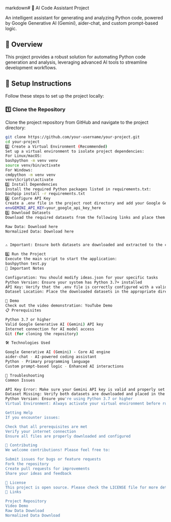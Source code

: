 markdown# 🤖 AI Code Assistant Project

An intelligent assistant for generating and analyzing Python code, powered by Google Generative AI (Gemini), aider-chat, and custom prompt-based logic.

## 🚀 Overview

This project provides a robust solution for automating Python code generation and analysis, leveraging advanced AI tools to streamline development workflows.

## 🔧 Setup Instructions

Follow these steps to set up the project locally:

### 1️⃣ Clone the Repository

Clone the project repository from GitHub and navigate to the project directory:

```bash
git clone https://github.com/your-username/your-project.git
cd your-project
2️⃣ Create a Virtual Environment (Recommended)
Set up a virtual environment to isolate project dependencies:
For Linux/macOS:
bashpython -m venv venv
source venv/bin/activate
For Windows:
cmdpython -m venv venv
venv\Scripts\activate
3️⃣ Install Dependencies
Install the required Python packages listed in requirements.txt:
bashpip install -r requirements.txt
4️⃣ Configure API Key
Create a .env file in the project root directory and add your Google Generative AI (Gemini) API key:
envGEMINI_API_KEY=your_google_api_key_here
5️⃣ Download Datasets
Download the required datasets from the following links and place them in the appropriate project directory:

Raw Data: Download here
Normalized Data: Download here


⚠️ Important: Ensure both datasets are downloaded and extracted to the correct location before running the project.

6️⃣ Run the Project
Execute the main script to start the application:
bashpython test.py
📝 Important Notes

Configuration: You should modify ideas.json for your specific tasks
Python Version: Ensure your system has Python 3.7+ installed
API Key: Verify that the .env file is correctly configured with a valid Gemini API key
Dataset Location: Place the downloaded datasets in the appropriate directory as specified in your project configuration

🎥 Demo
Check out the video demonstration: YouTube Demo
📋 Prerequisites

Python 3.7 or higher
Valid Google Generative AI (Gemini) API key
Internet connection for AI model access
Git (for cloning the repository)

🛠️ Technologies Used

Google Generative AI (Gemini) - Core AI engine
aider-chat - AI-powered coding assistant
Python - Primary programming language
Custom prompt-based logic - Enhanced AI interactions

🚨 Troubleshooting
Common Issues

API Key Error: Make sure your Gemini API key is valid and properly set in the .env file
Dataset Missing: Verify both datasets are downloaded and placed in the correct directory
Python Version: Ensure you're using Python 3.7 or higher
Virtual Environment: Always activate your virtual environment before running the project

Getting Help
If you encounter issues:

Check that all prerequisites are met
Verify your internet connection
Ensure all files are properly downloaded and configured

🤝 Contributing
We welcome contributions! Please feel free to:

Submit issues for bugs or feature requests
Fork the repository
Create pull requests for improvements
Share your ideas and feedback

📄 License
This project is open source. Please check the LICENSE file for more details.
🔗 Links

Project Repository
Video Demo
Raw Data Download
Normalized Data Download
